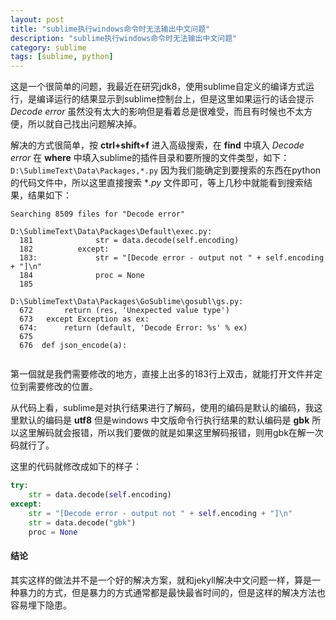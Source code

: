 ```yaml
---
layout: post
title: "sublime执行windows命令时无法输出中文问题"
description: "sublime执行windows命令时无法输出中文问题"
category: sublime
tags: [sublime, python]
---
```


这是一个很简单的问题，我最近在研究jdk8，使用sublime自定义的编译方式运行，是编译运行的结果显示到sublime控制台上，但是这里如果运行的话会提示 *Decode error* 虽然没有太大的影响但是看着总是很难受，而且有时候也不太方便，所以就自己找出问题解决掉。

解决的方式很简单，按 **ctrl+shift+f** 进入高级搜索，在 **find** 中填入 *Decode error* 在 **where** 中填入sublime的插件目录和要所搜的文件类型，如下：``` D:\SublimeText\Data\Packages,*.py``` 因为我们能确定到要搜索的东西在python的代码文件中，所以这里直接搜索 **.py* 文件即可，等上几秒中就能看到搜索结果，结果如下：

```
Searching 8509 files for "Decode error"

D:\SublimeText\Data\Packages\Default\exec.py:
  181              str = data.decode(self.encoding)
  182          except:
  183:             str = "[Decode error - output not " + self.encoding + "]\n"
  184              proc = None
  185

D:\SublimeText\Data\Packages\GoSublime\gosubl\gs.py:
  672       return (res, 'Unexpected value type')
  673   except Exception as ex:
  674:      return (default, 'Decode Error: %s' % ex)
  675  
  676  def json_encode(a):


```

第一個就是我們需要修改的地方，直接上出多的183行上双击，就能打开文件并定位到需要修改的位置。

从代码上看，sublime是对执行结果进行了解码，使用的编码是默认的编码，我这里默认的编码是 **utf8** 但是windows 中文版命令行执行结果的默认编码是 **gbk** 所以这里解码就会报错，所以我们要做的就是如果这里解码报错，则用gbk在解一次码就行了。

这里的代码就修改成如下的样子：

```python
try:
    str = data.decode(self.encoding)
except:
    str = "[Decode error - output not " + self.encoding + "]\n"
    str = data.decode("gbk")
    proc = None
```

#### 结论
其实这样的做法并不是一个好的解决方案，就和jekyll解决中文问题一样，算是一种暴力的方式，但是暴力的方式通常都是最快最省时间的，但是这样的解决方法也容易埋下隐患。